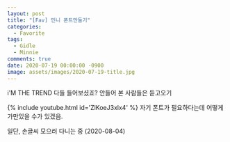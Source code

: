 ```yaml
---
layout: post
title: "[Fav] 민니 폰트만들기"
categories:
  - Favorite
tags:
  - Gidle
  - Minnie
comments: true
date: 2020-07-19 00:00:00 -0900
image: assets/images/2020-07-19-title.jpg
---
```


i'M THE TREND 다들 들어보셨죠?
안들어 본 사람들은 듣고오기

{% include youtube.html id='ZlKoeJ3xlx4' %}
자기 폰트가 필요하다는데 어떻게 가만있을 수가 있겠음.

일단, 손글씨 모으러 다니는 중 (2020-08-04)

